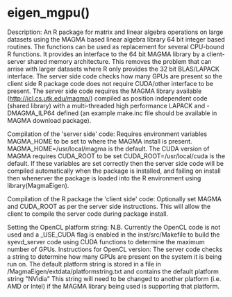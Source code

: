 # eigen_mgpu()

Description:
An R package for matrix and linear algebra operations on large datasets using the MAGMA based linear algebra library 64 bit integer based routines. The functions can be used as replacement for several CPU-bound R functions. It provides an interface to the 64 bit MAGMA library by a client-server shared memory architecture. This removes the problem that can arrise with larger datasets where R only provides the 32 bit BLAS/LAPACK interface.  The server side code checks how many GPUs are present so the client side R package code does not require CUDA/other interface to be present. The server side code requires the MAGMA library available (http://icl.cs.utk.edu/magma/) compiled as position independent code (shared library) with a multi-threaded high performance LAPACK and -DMAGMA_ILP64 defined (an example make.inc file should be available in MAGMA download package).

Compilation of the 'server side' code:
Requires environment variables MAGMA_HOME to be set to where the MAGMA install is present. MAGMA_HOME=/usr/local/magma is the default.
The CUDA version of MAGMA requires CUDA_ROOT to be set CUDA_ROOT=/usr/local/cuda is the default.
If these variables are set correctly then the server side code will be compiled automatically when the package is installed, and failing on install then whenerver the package is loaded into the R environment using library(MagmaEigen).


Compilation of the R package the 'client side' code:
Optionally set MAGMA and CUDA_ROOT as per the server side instructions. This will allow the client to compile the server code during package install.

Setting the OpenCL platform string:
N.B. Currently the OpenCL code is not used and a _USE_CUDA flag is enabled in the inst/src/Makefile to build the syevd_server code using CUDA functions to determine the maximum number   of GPUs.
Instructions for OpenCL version:
The server code checks a string to determine how many GPUs are present on the system it is being run on.
The default platform string is stored in a file in <R library path>/MagmaEigen/extdata/platformstring.txt and contains the default platform string "NVidia"
This string will need to be changed to another platform (i.e. AMD or Intel) if the MAGMA library being used is supporting that platform.
